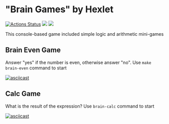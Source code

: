 # "Brain Games" by Hexlet

[![Actions Status](https://github.com/levanse/php-project-lvl1/workflows/hexlet-check/badge.svg)](https://github.com/levanse/php-project-lvl1/actions)
<a href="https://codeclimate.com/github/levanse/php-project-lvl1/maintainability"><img src="https://api.codeclimate.com/v1/badges/23ceead26f0083ba4273/maintainability" /></a>
<a href="https://github.com/levanse/php-project-lvl1/actions"><img src="https://github.com/Tvardick/php-project-lvl1/workflows/CI/badge.svg"></a>

This console-based game included simple logic and arithmetic mini-games
## Brain Even Game
Answer "yes" if the number is even, otherwise answer "no".
Use ```make brain-even``` command to start

[![asciicast](https://asciinema.org/a/399125.svg)](https://asciinema.org/a/399125)
## Calc Game
What is the result of the expression?
Use ```brain-calc``` command to start

[![asciicast](https://asciinema.org/a/490096.svg)](https://asciinema.org/a/490096)
